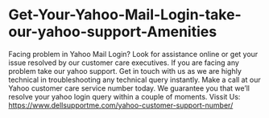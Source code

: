 # Get-Your-Yahoo-Mail-Login-take-our-yahoo-support-Amenities
Facing problem in Yahoo Mail Login? Look for assistance online or get your issue resolved by our customer care executives. If you are facing any problem take our yahoo support. Get in touch with us as we are highly technical in troubleshooting any technical query instantly. Make a call at our Yahoo customer care service number today. We guarantee you that we’ll resolve your yahoo login query within a couple of moments. Vissit Us: https://www.dellsupportme.com/yahoo-customer-support-number/
